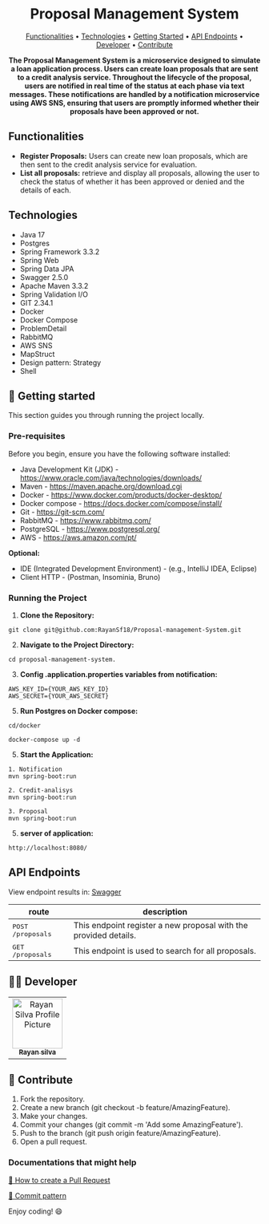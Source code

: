 <h1 align="center" style="font-weight: bold;">Proposal Management System</h1>

<p align="center">
 <a href="#functionalities">Functionalities</a> • 
 <a href="#technologies">Technologies</a> • 
 <a href="#getting-started">Getting Started</a> • 
 <a href="#api-endpoints">API Endpoints</a> •
 <a href="#developer">Developer</a> •
 <a href="#contribute">Contribute</a>
</p>

<p align="center">
    <b>The Proposal Management System is a microservice designed to simulate a loan application process. Users can create loan proposals that are sent to a credit analysis service. Throughout the lifecycle of the proposal, users are notified in real time of the status at each phase via text messages. These notifications are handled by a notification microservice using AWS SNS, ensuring that users are promptly informed whether their proposals have been approved or not.</b>
</p>

<h2 id="functionalities">Functionalities</h2>

- **Register Proposals:** Users can create new loan proposals, which are then sent to the credit analysis service for evaluation.
- **List all proposals:** retrieve and display all proposals, allowing the user to check the status of whether it has been approved or denied and the details of each.

<h2 id="technologies">Technologies</h2>

- Java 17
- Postgres
- Spring Framework 3.3.2
- Spring Web 
- Spring Data JPA
- Swagger 2.5.0
- Apache Maven 3.3.2
- Spring Validation I/O
- GIT 2.34.1
- Docker
- Docker Compose
- ProblemDetail
- RabbitMQ
- AWS SNS
- MapStruct
- Design pattern: Strategy
- Shell

<h2 id="getting-started">🚀 Getting started</h2>

This section guides you through running the project locally.

<h3>Pre-requisites</h3>

Before you begin, ensure you have the following software installed:

* Java Development Kit (JDK) -  https://www.oracle.com/java/technologies/downloads/
* Maven - https://maven.apache.org/download.cgi
* Docker - https://www.docker.com/products/docker-desktop/
* Docker compose - https://docs.docker.com/compose/install/
* Git - https://git-scm.com/
* RabbitMQ - https://www.rabbitmq.com/
* PostgreSQL - https://www.postgresql.org/
* AWS - https://aws.amazon.com/pt/

**Optional:**
* IDE (Integrated Development Environment) - (e.g., IntelliJ IDEA, Eclipse)
* Client HTTP - (Postman, Insominia, Bruno)

<h3>Running the Project</h3>

1.  **Clone the Repository:**
```
git clone git@github.com:RayanSf18/Proposal-management-System.git
```
2. **Navigate to the Project Directory:**
```
cd proposal-management-system.
```
3. **Config .application.properties variables from notification:**

```
AWS_KEY_ID={YOUR_AWS_KEY_ID}
AWS_SECRET={YOUR_AWS_SECRET}
```
5. **Run Postgres on Docker compose:**
```
cd/docker

docker-compose up -d
```
5. **Start the Application:**
```
1. Notification
mvn spring-boot:run

2. Credit-analisys
mvn spring-boot:run

3. Proposal
mvn spring-boot:run

```
5. **server of application:**
```
http://localhost:8080/
```

<h2 id="api-endpoints">API Endpoints</h2>

<p>View endpoint results in:  <a href="http://localhost:8080/swagger-ui/index.html#/">Swagger</a></p>

| route               | description                                          
|----------------------|-----------------------------------------------------
| <kbd>POST /proposals</kbd>     | This endpoint register a new proposal with the provided details.
| <kbd>GET /proposals</kbd>     | This endpoint is used to search for all proposals.

<h2 id="developer">👨‍💻 Developer</h2>
<table>
  <tr>
    <td align="center">
      <a href="#">
        <img src="https://avatars.githubusercontent.com/u/127986772?v=4" width="100px;" alt="Rayan Silva Profile Picture"/><br>
        <sub>
          <b>Rayan silva</b>
        </sub>
      </a>
    </td>
  </tr>
</table>

<h2 id="contribute">🤝 Contribute</h2>

1. Fork the repository.
2. Create a new branch (git checkout -b feature/AmazingFeature).
3. Make your changes.
4. Commit your changes (git commit -m 'Add some AmazingFeature').
5. Push to the branch (git push origin feature/AmazingFeature).
6. Open a pull request.

<h3>Documentations that might help</h3>

[📝 How to create a Pull Request](https://www.atlassian.com/br/git/tutorials/making-a-pull-request)

[💾 Commit pattern](https://gist.github.com/joshbuchea/6f47e86d2510bce28f8e7f42ae84c716)

Enjoy coding! 😄
